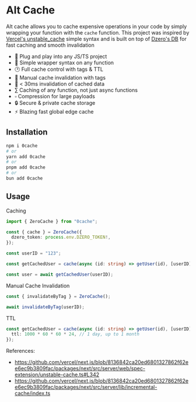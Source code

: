 # Alt Cache

Alt cache allows you to cache expensive operations in your code by simply wrapping your function with the `cache` function. This project was inspired by [Vercel's unstable_cache](https://nextjs.org/docs/app/api-reference/functions/unstable_cache) simple syntax and is built on top of [Dzero's DB](https://dzero.dev) for fast caching and smooth invalidation

- 🔌 Plug and play into any JS/TS project
- 🎯 Simple wrapper syntax on any function
- 🕑 Full cache control with tags & TTL
- 🔄 Manual cache invalidation with tags
- 🚫 < 30ms invalidation of cached data
- ∑ Caching of any function, not just async functions
- ▫︎ Compression for large payloads
- 🔒 Secure & private cache storage
- ⚡ Blazing fast global edge cache

## Installation

```bash
npm i 0cache
# or
yarn add 0cache
# or
pnpm add 0cache
# or
bun add 0cache
```

## Usage

Caching

```ts
import { ZeroCache } from "0cache";

const { cache } = ZeroCache({
  dzero_token: process.env.DZERO_TOKEN!,
});

const userID = "123";

const getCachedUser = cache(async (id: string) => getUser(id), [userID]);

const user = await getCachedUser(userID);
```

Manual Cache Invalidation

```ts
const { invalidateByTag } = ZeroCache();

await invalidateByTag(userID);
```

TTL

```ts
const getCachedUser = cache(async (id: string) => getUser(id), [userID], {
  ttl: 1000 * 60 * 60 * 24, // 1 day, up to 1 month
});
```

References:

- https://github.com/vercel/next.js/blob/8136842ca20ed6801327862f62ee6ec9b3809fac/packages/next/src/server/web/spec-extension/unstable-cache.ts#L342
- https://github.com/vercel/next.js/blob/8136842ca20ed6801327862f62ee6ec9b3809fac/packages/next/src/server/lib/incremental-cache/index.ts
